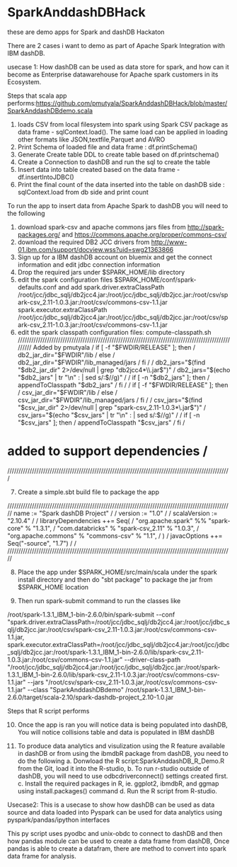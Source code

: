 # SparkAnddashDBHack
these are demo apps for Spark and dashDB Hackaton

There are 2 cases i want to demo as part of Apache Spark Integration with IBM dashDB.

usecase 1: How dashDB can be used as data store for spark, and how can it become as Enterprise datawarehouse for Apache spark customers in its Ecosystem.

Steps that scala app performs:https://github.com/pmutyala/SparkAnddashDBHack/blob/master/SparkAnddashDBdemo.scala
1. loads CSV from local filesystem into spark using Spark CSV package as data frame - sqlContext.load(). The same load can be applied in loading other formats like JSON,textfile,Parquet and AVRO
2. Print Schema of loaded file and data frame : df.printSchema()
3. Generate Create table DDL to create table based on df.printschema()
4. Create a Connection to dashDB and run the sql to create the table
5. Insert data into table created based on the data frame - df.insertIntoJDBC()
6. Print the final count of the data inserted into the table on dashDB side : sqlContext.load from db side and print count


To run the app to insert data from Apache Spark to dashDB you will need to the following
1. download spark-csv and apache commons jars files from  http://spark-packages.org/ and https://commons.apache.org/proper/commons-csv/
2. download the required DB2 JCC drivers from http://www-01.ibm.com/support/docview.wss?uid=swg21363866
3. Sign up for a IBM dashDB account on bluemix and get the connect information and edit jdbc connection information
4. Drop the required jars under  $SPARK_HOME/lib directory
5. edit the spark  configuration files $SPARK_HOME/conf/spark-defaults.conf and add
spark.driver.extraClassPath       /root/jcc/jdbc_sqlj/db2jcc4.jar:/root/jcc/jdbc_sqlj/db2jcc.jar:/root/csv/spark-csv_2.11-1.0.3.jar:/root/csv/commons-csv-1.1.jar
spark.executor.extraClassPath     /root/jcc/jdbc_sqlj/db2jcc4.jar:/root/jcc/jdbc_sqlj/db2jcc.jar:/root/csv/spark-csv_2.11-1.0.3.jar:/root/csv/commons-csv-1.1.jar
6. edit the spark classpath configuration files: compute-classpath.sh
/////////////////////////////////////////////////////////////////////////////////////////////////////
Added by pmutyala                                                                                   /
if [ -f "$FWDIR/RELEASE" ]; then                                                                    /
  db2_jar_dir="$FWDIR"/lib                                                                          /
else                                                                                                /
  db2_jar_dir="$FWDIR"/lib_managed/jars                                                             /
fi                                                                                                  /
                                                                                                    /
db2_jars="$(find "$db2_jar_dir" 2>/dev/null | grep "db2jcc4*\\.jar$")"                              /
db2_jars="$(echo "$db2_jars" | tr "\n" : | sed s/:$//g)"                                            /
                                                                                                    /
if [ -n "$db2_jars" ]; then                                                                         /
  appendToClasspath "$db2_jars"                                                                     /
fi                                                                                                  /
                                                                                                    /
if [ -f "$FWDIR/RELEASE" ]; then                                                                    /
  csv_jar_dir="$FWDIR"/lib                                                                          /
else                                                                                                /
  csv_jar_dir="$FWDIR"/lib_managed/jars                                                             /
fi                                                                                                  /
                                                                                                    /
csv_jars="$(find "$csv_jar_dir" 2>/dev/null | grep "spark-csv_2.11-1.0.3*\\.jar$")"                 /
csv_jars="$(echo "$csv_jars" | tr "\n" : | sed s/:$//g)"                                            /
                                                                                                    /
if [ -n "$csv_jars" ]; then                                                                         /
  appendToClasspath "$csv_jars"                                                                     /
fi                                                                                                  /
# added to support dependencies                                                                     /
////////////////////////////////////////////////////////////////////////////////////////////////////

7. Create a simple.sbt build file to package the app


/////////////////////////////////////////////////////////////////////////////////////////////////////
name := "Spark dashDB Project"                                                                      /
                                                                                                    /
version := "1.0"                                                                                    /
                                                                                                    /
scalaVersion := "2.10.4"                                                                            /
                                                                                                    /
libraryDependencies ++= Seq(                                                                        /
                          "org.apache.spark" %% "spark-core" % "1.3.1",                             /
                          "com.databricks" % "spark-csv_2.11" % "1.0.3",                            /
                          "org.apache.commons" % "commons-csv" % "1.1",                             /
                          )                                                                         /
javacOptions ++= Seq("-source", "1.7")                                                              /
                                                                                                    /
/////////////////////////////////////////////////////////////////////////////////////////////////////

8. Place the app under $SPARK_HOME/src/main/scala under the spark install directory and then do "sbt package" to package the jar from $SPARK_HOME location

9. Then run spark-submit command to run the classes like

/root/spark-1.3.1_IBM_1-bin-2.6.0/bin/spark-submit --conf "spark.driver.extraClassPath=/root/jcc/jdbc_sqlj/db2jcc4.jar:/root/jcc/jdbc_sqlj/db2jcc.jar:/root/csv/spark-csv_2.11-1.0.3.jar:/root/csv/commons-csv-1.1.jar,
spark.executor.extraClassPath=/root/jcc/jdbc_sqlj/db2jcc4.jar:/root/jcc/jdbc_sqlj/db2jcc.jar:/root/spark-1.3.1_IBM_1-bin-2.6.0/lib/spark-csv_2.11-1.0.3.jar:/root/csv/commons-csv-1.1.jar"
--driver-class-path "/root/jcc/jdbc_sqlj/db2jcc4.jar:/root/jcc/jdbc_sqlj/db2jcc.jar:/root/spark-1.3.1_IBM_1-bin-2.6.0/lib/spark-csv_2.11-1.0.3.jar:/root/csv/commons-csv-1.1.jar"
--jars "/root/csv/spark-csv_2.11-1.0.3.jar,/root/csv/commons-csv-1.1.jar"
--class "SparkAnddashDBdemo" /root/spark-1.3.1_IBM_1-bin-2.6.0/target/scala-2.10/spark-dashdb-project_2.10-1.0.jar

Steps that R script performs

10. Once the app is ran you will notice data is being populated into dashDB, You will notice collisions table and data is populated in IBM dashDB

11. To produce data analytics and visulization using the R feature available in dashDB or from using the ibmdbR package from dashDB, you need to do the following
a. Donwload the R script:SparkAnddashDB_R_Demo.R from the Git, load it into the R-studio,
b. To run r-studio outside of dashDB, you will need to use odbcdriverconnect() settings created first.
c. Install the required packages in R, ie. ggplot2, ibmdbR, and ggmap using install.packages() command
d. Run the R script from R-studio.


Usecase2:
This is a usecase to show how dashDB can be used as data source and data loaded into Pyspark can be used for data analytics using pyspark/pandas/ipython interfaces

This py script uses pyodbc and unix-obdc to connect to dashDB and then how pandas module can be used to create a data frame from dashDB, Once pandas is able to create a datafram, there are method to convert into spark data frame for analysis.


